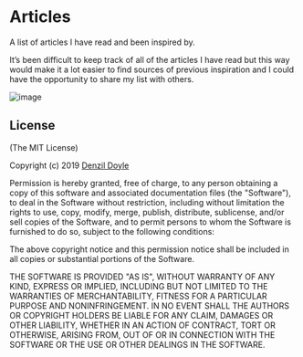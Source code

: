 # Articles 

A list of articles I have read and been inspired by. 

It’s been difficult to keep track of all of the articles I have read but this way would make it a lot easier to find sources of previous inspiration and I could have the opportunity to share my list with others. 

![image](https://github.com/denzildoyle/React-Frontend-CC/assets/1976977/b4eced60-8e28-49d6-9de9-cafd74b673a1)

## License

(The MIT License)

Copyright (c) 2019 [Denzil Doyle](https://github.com/denzildoyle)

Permission is hereby granted, free of charge, to any person obtaining a copy
of this software and associated documentation files (the "Software"), to deal
in the Software without restriction, including without limitation the rights
to use, copy, modify, merge, publish, distribute, sublicense, and/or sell
copies of the Software, and to permit persons to whom the Software is
furnished to do so, subject to the following conditions:

The above copyright notice and this permission notice shall be included in all
copies or substantial portions of the Software.

THE SOFTWARE IS PROVIDED "AS IS", WITHOUT WARRANTY OF ANY KIND, EXPRESS OR
IMPLIED, INCLUDING BUT NOT LIMITED TO THE WARRANTIES OF MERCHANTABILITY,
FITNESS FOR A PARTICULAR PURPOSE AND NONINFRINGEMENT. IN NO EVENT SHALL THE
AUTHORS OR COPYRIGHT HOLDERS BE LIABLE FOR ANY CLAIM, DAMAGES OR OTHER
LIABILITY, WHETHER IN AN ACTION OF CONTRACT, TORT OR OTHERWISE, ARISING FROM,
OUT OF OR IN CONNECTION WITH THE SOFTWARE OR THE USE OR OTHER DEALINGS IN THE
SOFTWARE.

